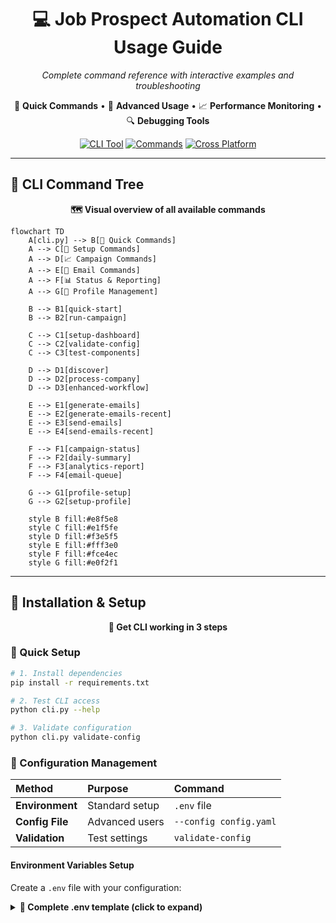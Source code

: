 <div align="center">

# 💻 Job Prospect Automation CLI Usage Guide
*Complete command reference with interactive examples and troubleshooting*

🚀 **Quick Commands** • 🔧 **Advanced Usage** • 📈 **Performance Monitoring** • 🔍 **Debugging Tools**

[![CLI Tool](https://img.shields.io/badge/interface-CLI-blue.svg)]()
[![Commands](https://img.shields.io/badge/commands-25+-green.svg)]()
[![Cross Platform](https://img.shields.io/badge/platform-Windows%20%7C%20macOS%20%7C%20Linux-lightgrey.svg)]()

</div>

---

## 🎨 CLI Command Tree

<div align="center">

**🗺️ Visual overview of all available commands**

</div>

```mermaid
flowchart TD
    A[cli.py] --> B[🚀 Quick Commands]
    A --> C[🔧 Setup Commands]
    A --> D[📈 Campaign Commands]
    A --> E[📧 Email Commands]
    A --> F[📊 Status & Reporting]
    A --> G[👤 Profile Management]
    
    B --> B1[quick-start]
    B --> B2[run-campaign]
    
    C --> C1[setup-dashboard]
    C --> C2[validate-config]
    C --> C3[test-components]
    
    D --> D1[discover]
    D --> D2[process-company]
    D --> D3[enhanced-workflow]
    
    E --> E1[generate-emails]
    E --> E2[generate-emails-recent]
    E --> E3[send-emails]
    E --> E4[send-emails-recent]
    
    F --> F1[campaign-status]
    F --> F2[daily-summary]
    F --> F3[analytics-report]
    F --> F4[email-queue]
    
    G --> G1[profile-setup]
    G --> G2[setup-profile]
    
    style B fill:#e8f5e8
    style C fill:#e1f5fe
    style D fill:#f3e5f5
    style E fill:#fff3e0
    style F fill:#fce4ec
    style G fill:#e0f2f1
```

---

## 🔧 Installation & Setup

<div align="center">

**🎯 Get CLI working in 3 steps**

</div>

### 💫 Quick Setup

```bash
# 1. Install dependencies
pip install -r requirements.txt

# 2. Test CLI access
python cli.py --help

# 3. Validate configuration
python cli.py validate-config
```

### 🔑 Configuration Management

<div align="center">

| Method | Purpose | Command |
|:---|:---|:---|
| **Environment** | Standard setup | `.env` file |
| **Config File** | Advanced users | `--config config.yaml` |
| **Validation** | Test settings | `validate-config` |

</div>

#### Environment Variables Setup

Create a `.env` file with your configuration:

<details>
<summary><strong>📄 Complete .env template (click to expand)</strong></summary>

```bash
# Required API Keys
NOTION_TOKEN=your_notion_token_here
HUNTER_API_KEY=your_hunter_api_key_here

# Azure OpenAI Configuration (Recommended)
USE_AZURE_OPENAI=true
AZURE_OPENAI_API_KEY=your_azure_openai_api_key_here
AZURE_OPENAI_ENDPOINT=https://your-resource.openai.azure.com/
AZURE_OPENAI_DEPLOYMENT_NAME=gpt-4-deployment

# Alternative: Regular OpenAI
# USE_AZURE_OPENAI=false
# OPENAI_API_KEY=your_openai_api_key_here

# Email Sending (Optional)
RESEND_API_KEY=your_resend_api_key_here
SENDER_EMAIL=your-name@yourdomain.com
SENDER_NAME=Your Full Name


# Optional: User mention settings for enhanced notifications (future feature)
NOTION_USER_ID=your-notion-user-id  # For @mentions in notifications
USER_EMAIL=your-email@domain.com    # For @remind notifications

# Enhanced AI Service Configuration
AI_SERVICE_CACHE_ENABLED=true
AI_SERVICE_CACHE_TTL=3600
AI_SERVICE_RATE_LIMIT_DELAY=1.0

# Caching Configuration
ENABLE_CACHING=true
CACHE_MEMORY_MAX_ENTRIES=1000
CACHE_MEMORY_MAX_MB=100
CACHE_PERSISTENT_DIR=.cache
CACHE_DEFAULT_TTL=3600

# Enhanced Error Handling
ERROR_HANDLING_ENABLED=true
ERROR_RECOVERY_ATTEMPTS=3
ERROR_NOTIFICATION_ENABLED=true

# Rate Limiting
RATE_LIMITING_ENABLED=true
OPENAI_RATE_LIMIT=60
HUNTER_RATE_LIMIT=100
LINKEDIN_RATE_LIMIT=60

# Legacy Settings (still supported)
ENABLE_AI_PARSING=true
ENABLE_PRODUCT_ANALYSIS=true
ENHANCED_PERSONALIZATION=true

# Processing Settings
SCRAPING_DELAY=2.0
HUNTER_REQUESTS_PER_MINUTE=10
MAX_PRODUCTS_PER_RUN=50
MAX_PROSPECTS_PER_COMPANY=10
EMAIL_TEMPLATE_TYPE=professional
PERSONALIZATION_LEVEL=high
```

### Configuration File

Create a configuration file using the template:

```bash
# Create a configuration template
python cli.py init-config config.yaml

# Edit the file with your API keys
# Then use it with the CLI
python cli.py --config config.yaml discover
```

### Configuration Validation

The refactored architecture includes enhanced configuration validation:

```bash
# Validate configuration with new centralized service
python cli.py validate-config

# Test configuration with dry-run mode
python cli.py --dry-run --verbose status

# Check specific service configurations
python -c "from utils.configuration_service import ConfigurationService; ConfigurationService().validate_config()"
```

### Performance Monitoring

Monitor system performance with the new architecture:

```bash
# Check cache performance
python -c "from services.caching_service import CachingService; from utils.config import Config; cs = CachingService(Config.from_env()); print(cs.get_stats())"

# Monitor AI service performance
python -c "from services.ai_service import AIService; from utils.config import Config; ai = AIService(Config.from_env()); print(ai.get_performance_metrics())"

# Clear cache if needed
python -c "from services.caching_service import CachingService; from utils.config import Config; CachingService(Config.from_env()).clear_all()"
```

## Commands

### Global Options

- `--config, -c`: Path to configuration file (YAML or JSON)
- `--dry-run`: Run in dry-run mode (no actual API calls)
- `--verbose, -v`: Enable verbose logging
- `--help`: Show help message

### run-campaign

🚀 Run the COMPLETE automation workflow - from discovery to email sending!

```bash
# Complete workflow with email generation and sending
python cli.py run-campaign --limit 10 --generate-emails --send-emails

# Discovery and email generation only (no sending)
python cli.py run-campaign --limit 10 --generate-emails

# With sender profile and custom campaign name
python cli.py run-campaign --limit 10 --sender-profile profiles/my_profile.md --campaign-name "Weekly Outreach"

# Auto-setup dashboard if not configured
python cli.py run-campaign --limit 10 --auto-setup --generate-emails

# Dry run to test complete workflow
python cli.py --dry-run run-campaign --limit 5 --generate-emails --send-emails
```

**Options:**
- `--limit, -l`: Maximum number of companies to process (default: 10)
- `--campaign-name, -c`: Name for this campaign
- `--sender-profile, -p`: Path to sender profile file
- `--generate-emails`: Generate emails for found prospects
- `--send-emails`: Send generated emails immediately
- `--auto-setup`: Auto-setup dashboard if not configured

### discover

Run the discovery pipeline to find prospects (discovery only).

```bash
# Basic usage
python cli.py discover

# With options
python cli.py discover --limit 10 --batch-size 3

# With sender profile
python cli.py discover --limit 10 --sender-profile profiles/my_profile.md

# With custom campaign name for progress tracking
python cli.py discover --limit 10 --campaign-name "Weekly Discovery - Jan 2024"

# Dry run to test without API calls
python cli.py --dry-run discover --limit 5
```

**Options:**
- `--limit, -l`: Maximum number of products to process (default: 50)
- `--batch-size, -b`: Batch size for processing companies (default: 5)
- `--sender-profile, -p`: Path to sender profile file for personalization
- `--campaign-name, -c`: Name for this campaign (for progress tracking)

**Performance:**
- Uses parallel processing with 3 concurrent workers by default
- Processing rate: ~10-15 companies/minute (3-5x faster than sequential)
- Automatic progress tracking and error recovery

### process-company

Process a specific company to find prospects.

```bash
# Process a company by name
python cli.py process-company "Acme Corp"

# Specify domain if known
python cli.py process-company "Acme Corp" --domain acme.com

# Dry run
python cli.py --dry-run process-company "Test Company"
```

**Arguments:**
- `company_name`: Name of the company to process

**Options:**
- `--domain`: Company domain (if known)

### generate-emails

Generate personalized outreach emails for prospects.

```bash
# Generate emails for specific prospects
python cli.py generate-emails --prospect-ids "id1,id2,id3"

# Use different template
python cli.py generate-emails --prospect-ids "id1,id2" --template referral

# Generate emails (sending is handled separately)
python cli.py generate-emails --prospect-ids "id1,id2"

# Use sender profile for personalization
python cli.py generate-emails --prospect-ids "id1" --sender-profile profiles/my_profile.md

# Save to file
python cli.py generate-emails --prospect-ids "id1" --output emails.json
```

**Options:**
- `--prospect-ids`: Comma-separated list of prospect IDs (required)
- `--template`: Email template type (cold_outreach, referral, follow_up)
- `--output, -o`: Output file for generated emails
- `--send`: (Deprecated) Use send-emails-recent command instead
- `--sender-profile, -p`: Path to sender profile file for personalization
- `--use-default-profile`: Use default sender profile
- `--interactive-profile`: Create sender profile interactively
- `--validate-profile`: Validate sender profile before generating emails

### generate-emails-recent

Generate emails for the most recently discovered prospects (convenience command).

```bash
# Generate emails for 10 most recent prospects
python cli.py generate-emails-recent

# Generate for specific number of recent prospects
python cli.py generate-emails-recent --limit 5

# Use different template
python cli.py generate-emails-recent --template referral_followup

# Generate emails for recent prospects
python cli.py generate-emails-recent --limit 5

# Use specific template
python cli.py generate-emails-recent --limit 3 --template product_interest
```

**Options:**
- `--limit, -l`: Number of recent prospects to generate emails for (default: 10)
- `--template`: Email template type (cold_outreach, referral_followup, product_interest, networking)
- `--send`: (Deprecated) Use send-emails-recent command instead

### send-emails-recent

Send the most recently generated emails that haven't been sent yet. This command finds prospects with generated email content and sends them using batch processing with configurable delays.

```bash
# Send 10 most recent generated emails
python cli.py send-emails-recent

# Send specific number of recent emails
python cli.py send-emails-recent --limit 5

# Use custom batch size and delay
python cli.py send-emails-recent --limit 20 --batch-size 3 --delay 60

# Dry run to see what would be sent
python cli.py --dry-run send-emails-recent --limit 5
```

**Options:**
- `--limit, -l`: Number of recent generated emails to send (default: 10)
- `--batch-size, -b`: Batch size for sending emails (default: 5)
- `--delay, -d`: Delay between batches in seconds (default: 30)

**Output:**
The command provides detailed results categorized as:
- ✅ **Sent**: Successfully delivered emails with email IDs
- ⏭️ **Skipped**: Emails already sent (prevents duplicates)
- ❌ **Failed**: Emails that couldn't be sent with error details

### validate-config

Validate your configuration, API keys, and test all API connections.

```bash
# Validate current configuration and test API connections
python cli.py validate-config

# Validate specific config file and test connections
python cli.py --config config.yaml validate-config

# Check specific sender profile
python cli.py validate-config --check-profile profiles/my_profile.md
```

**What it tests:**
- ✅ **Configuration validation**: Checks all required settings and values
- ✅ **API connection testing**: Tests connections to Notion, Hunter.io, OpenAI, and Resend APIs
- ✅ **Sender profile validation**: Validates profile completeness and format
- ✅ **Service initialization**: Ensures all services can be properly initialized

**Options:**
- `--check-profile, -p`: Path to sender profile file to validate

### Test Scripts

Run comprehensive tests using the provided test scripts:

```bash
# Apply comprehensive performance optimizations (recommended first)
python scripts/fix_all_performance_issues.py

# Run full pipeline test
python scripts/test_full_pipeline.py

# Test email generation and sending
python scripts/test_email_pipeline.py

# Test email generation and actually send emails
python scripts/test_email_pipeline.py --send-emails

# Debug email generation process step-by-step
python scripts/debug_email_generation.py

# Test simple email functionality
python scripts/test_simple_email.py

# Test email sending functionality
python scripts/test_email_sending.py

# Debug email sending issues with Resend API
python scripts/test_email_send.py

# Test AI personalization data quality and completeness
python scripts/test_personalization_fix.py

# Test company deduplication functionality and performance
python scripts/test_company_deduplication.py

# Debug discovery issues (why no unprocessed companies found)
python scripts/debug_discovery.py

# Update existing prospects with correct email field defaults
python update_existing_prospects_defaults.py
```

### profile-setup

Set up a sender profile for email personalization.

```bash
# Create profile interactively
python cli.py profile-setup --interactive

# Generate a profile template
python cli.py profile-setup --template --format markdown

# Create profile and set as default
python cli.py profile-setup --interactive --set-default

# Generate template in different formats
python cli.py profile-setup --template --format json --output profiles/template.json
```

**Options:**
- `--interactive`: Create profile interactively
- `--template`: Generate a profile template
- `--format, -f`: Output format (markdown, json, yaml)
- `--output, -o`: Output file path
- `--set-default`: Set as default profile

### analyze-products

Run comprehensive product analysis on companies.

```bash
# Analyze specific companies
python cli.py analyze-products --company-ids "id1,id2"

# Analyze latest companies
python cli.py analyze-products --limit 10

# Dry run
python cli.py --dry-run analyze-products --limit 5
```

**Options:**
- `--company-ids`: Comma-separated list of company IDs to analyze
- `--limit, -l`: Maximum number of companies to analyze (default: 10)

### ai-parse

Parse raw data using AI parsing capabilities.

```bash
# Parse LinkedIn profile data
python cli.py ai-parse --input-file profile.html --data-type linkedin --output parsed.json

# Parse product information
python cli.py ai-parse --input-file product.html --data-type product --output product.json

# Parse team data
python cli.py ai-parse --input-file team.html --data-type team --output team.json
```

**Options:**
- `--input-file`: File containing raw data to parse (required)
- `--data-type`: Type of data to parse (linkedin, product, team, company)
- `--output, -o`: Output file for parsed data

### test-components

Test individual system components.

```bash
# Test all components
python cli.py test-components

# Test specific component
python cli.py test-components --component ai-parser

# Test email sender
python cli.py test-components --component email-sender
```

**Options:**
- `--component`: Component to test (ai-parser, product-analyzer, email-sender, all)

### validate-config

Validate your configuration, API keys, and test all API connections.

```bash
# Validate current configuration and test API connections
python cli.py validate-config

# Validate specific config file and test connections
python cli.py --config config.yaml validate-config
```

**What it tests:**
- Configuration validation and API connection testing
- Tests connections to Notion, Hunter.io, OpenAI, and Resend APIs
- Service initialization and sender profile validation

### status

Show current workflow status and statistics.

```bash
# Show system status
python cli.py status

# Dry run
python cli.py --dry-run status
```

### setup-dashboard

Set up the Notion progress dashboard for campaign tracking and monitoring.

```bash
# Set up dashboard with default configuration
python scripts/setup_dashboard.py

# Set up dashboard and save configuration
python scripts/setup_dashboard.py --save-config
```

This command creates:
- **Campaign Runs Database**: Track campaign progress and metrics
- **Processing Log Database**: Detailed step-by-step processing logs
- **System Status Database**: Component health and API quota monitoring
- **Daily Analytics Database**: Daily summary statistics and trends
- **Email Queue Database**: Email approval and sending queue
- **Main Dashboard Page**: Central hub with links to all databases

### daily-summary

Create or update today's daily analytics summary with campaign statistics.

```bash
# Create/update today's daily summary
python cli.py daily-summary

# Dry run to see what would be updated
python cli.py --dry-run daily-summary
```

This command:
- Aggregates daily statistics from all campaigns
- Creates a new daily entry or updates existing one
- Tracks metrics like campaigns run, companies processed, prospects found
- Calculates success rates and processing efficiency
- Estimates API call usage across all operations

**Troubleshooting:** If daily summary creation fails, use the debug script:
```bash
python scripts/debug_daily_analytics.py
```

### campaign-status

Show current campaign status and progress information.

```bash
# Show current campaign status
python cli.py campaign-status
```

This command displays:
- Campaign name and current status
- Progress percentage and current step
- Companies processed vs target
- Prospects found and emails generated
- Success rate and error count

### email-queue

Manage the email approval queue for review and sending.

```bash
# List pending emails for approval
python cli.py email-queue

# List with specific action
python cli.py email-queue --action list

# Approve specific email (future feature)
python cli.py email-queue --action approve --email-id "email-123"

# Reject specific email (future feature)
python cli.py email-queue --action reject --email-id "email-123"
```

**Options:**
- `--action`: Action to perform (list, approve, reject)
- `--email-id`: Email ID for approve/reject actions

### pause-campaign

Pause the current active campaign with a reason.

```bash
# Pause current campaign
python cli.py pause-campaign

# Pause with specific reason
python cli.py pause-campaign --reason "API rate limit reached"
```

**Options:**
- `--reason`: Reason for pausing (default: "User requested")

### test-notifications

Test all notification types to see how they appear in Notion with enhanced formatting.

```bash
# Test all notification types
python cli.py test-notifications
```

This command sends sample notifications of each type to your Notion dashboard, allowing you to see:
- Enhanced callout formatting with priority-based colors
- Quick action links to relevant dashboard sections
- High priority notification reminders
- Rich formatting with contextual troubleshooting guides

### send-notification

Send a test notification or daily summary.

```bash
# Send test notification
python cli.py send-notification --type test

# Send daily summary
python cli.py send-notification --type daily
```

**Options:**
- `--type`: Type of notification to send (test, daily)

The notification system provides automated alerts for:
- **Campaign Completion**: Success metrics and duration
- **Campaign Failures**: Error details and context
- **Daily Summaries**: Daily statistics and performance
- **Error Alerts**: Real-time component failure notifications
- **Weekly Reports**: Comprehensive performance analysis

### batch-history

Show batch processing history.

```bash
# Show batch history
python cli.py batch-history
```

### init-config

Initialize a configuration file with default values.

```bash
# Create config.yaml with defaults
python cli.py init-config

# Create custom filename
python cli.py init-config my-config.yaml
```

## Usage Examples

### Complete Workflow

```bash
# 1. Validate configuration
python cli.py validate-config

# 2. Test full pipeline
python scripts/test_full_pipeline.py

# 3. Run complete campaign workflow (recommended)
python cli.py run-campaign --limit 10 --generate-emails --send-emails --sender-profile profiles/my_profile.md

# Alternative: Step-by-step approach
# 3a. Run discovery only
python cli.py discover --limit 10 --sender-profile profiles/my_profile.md --campaign-name "Weekly Outreach"

# 3b. Check status
python cli.py status

# 3c. Test email generation
python scripts/test_email_pipeline.py

# 3c-alt. Debug email generation issues
python scripts/debug_email_generation.py

# 3d. Generate emails for found prospects
python cli.py generate-emails --prospect-ids "id1,id2,id3" --sender-profile profiles/my_profile.md

# Alternative: Generate emails for recent prospects (easier)
python cli.py generate-emails-recent --limit 5

# 3e. Send emails (use separate command)
# Send recently generated emails
python cli.py send-emails-recent --limit 5

# Alternative: Send specific emails
python cli.py send-emails-recent --limit 5
```

### Development and Testing

```bash
# Test configuration without API calls
python cli.py --dry-run --verbose discover

# Process a single company for testing
python cli.py --dry-run process-company "Test Company" --domain test.com

# Check what emails would be generated
python cli.py --dry-run generate-emails --prospect-ids "test1,test2"
```

### Batch Processing

```bash
# Run with smaller batches for better control
python cli.py discover --batch-size 3 --limit 15

# Check batch history
python cli.py batch-history
```

### Configuration Management

```bash
# Create YAML config
python cli.py init-config config.yaml

# Create JSON config
python cli.py init-config config.json

# Use different configs for different environments
python cli.py --config dev-config.yaml discover
python cli.py --config prod-config.yaml discover
```

## Error Handling

The CLI provides comprehensive error handling:

- **Configuration Errors**: Clear messages about missing or invalid configuration
- **API Errors**: Graceful handling of API failures with retry mechanisms
- **Network Errors**: Automatic retries with exponential backoff
- **Validation Errors**: Input validation with helpful error messages

## Logging

The CLI supports different logging levels:

```bash
# Normal logging (INFO level)
python cli.py discover

# Verbose logging (DEBUG level)
python cli.py --verbose discover

# Quiet operation (redirect output)
python cli.py discover > results.log 2>&1
```

## Output Formats

The CLI provides rich, formatted output:

- **Tables**: Results displayed in formatted tables
- **Progress Bars**: Real-time progress indication
- **Color Coding**: Status indicators with colors
- **Panels**: Important information highlighted in panels

## Dry-Run Mode

Use dry-run mode to test commands without making actual API calls:

```bash
# Test discovery workflow
python cli.py --dry-run discover --limit 10

# Test email generation
python cli.py --dry-run generate-emails --prospect-ids "1,2,3"

# Test company processing
python cli.py --dry-run process-company "Test Company"
```

Dry-run mode will:
- Show what actions would be performed
- Validate configuration
- Test command syntax
- Display expected output format

## Troubleshooting

### Common Issues

1. **Missing API Keys**
   ```bash
   Error: NOTION_TOKEN environment variable is required
   ```
   Solution: Set environment variables or use configuration file

2. **Invalid Configuration**
   ```bash
   Error: Scraping delay must be non-negative
   ```
   Solution: Check configuration values in file or environment

3. **Network Errors**
   ```bash
   Error: Failed to connect to API
   ```
   Solution: Check internet connection and API key validity

4. **Permission Errors**
   ```bash
   Error: Cannot write to output file
   ```
   Solution: Check file permissions and directory access

### Testing Interactive Controls

If you're having issues with campaign controls or want to verify the interactive control system is working:

```bash
# Test interactive campaign controls
python scripts/test_interactive_controls.py
```

This script will:
- Check for active campaigns in your database
- Test control command detection and execution
- Provide manual testing instructions
- Display direct links to your Notion databases

### Getting Help

```bash
# General help
python cli.py --help

# Command-specific help
python cli.py discover --help
python cli.py generate-emails --help

# Version information
python cli.py --version
```

## Integration with Other Tools

The CLI can be integrated with other tools and scripts:

```bash
# Use in shell scripts
#!/bin/bash
python cli.py discover --limit 50
if [ $? -eq 0 ]; then
    echo "Discovery completed successfully"
    python cli.py status
fi

# Use with cron for scheduled runs
0 9 * * 1 /usr/bin/python /path/to/cli.py discover --limit 25

# Pipe output to other tools
python cli.py status | grep "Connected"
```